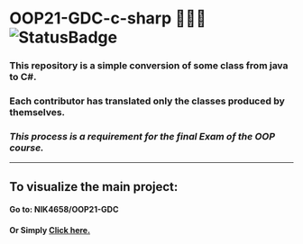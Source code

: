 # OOP21-GDC-c-sharp 👨🏻‍💻 ![StatusBadge](https://badgen.net/badge/Status/Completed/green)

### This repository is a simple conversion of some class from java to C#.
### Each contributor has translated only the classes produced by themselves.
### *This process is a requirement for the final Exam of the OOP course.* 

___

## To visualize the main project:
#### Go to: NIK4658/OOP21-GDC
#### Or Simply [Click here.](https://github.com/NIK4658/OOP21-GDC)
